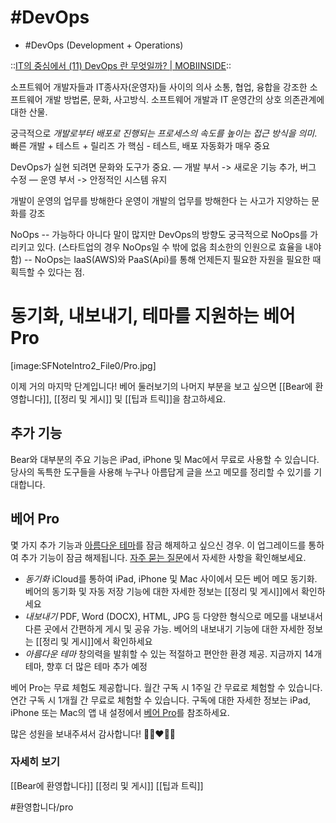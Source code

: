 # #DevOps
* #DevOps (Development + Operations)

::[IT의 중심에서 (11) DevOps 란 무엇일까? | MOBIINSIDE](http://www.mobiinside.com/kr/2017/11/27/subokim-devops/)::

소프트웨어 개발자들과 IT종사자(운영자)들 사이의 의사 소통, 협업, 융합을 강조한 소프트웨어 개발 방법론, 문화, 사고방식. 소프트웨어 개발과 IT 운영간의 상호 의존관계에 대한 산물.

궁극적으로  *개발로부터 배포로 진행되는 프로세스의 속도를 높이는 접근 방식을 의미*.
빠른 개발 + 테스트 + 릴리즈 가 핵심 - 테스트, 배포 자동화가 매우 중요

DevOps가 실현 되려면 문화와 도구가 중요.
— 개발 부서 -> 새로운 기능 추가, 버그 수정
— 운영 부서 -> 안정적인 시스템 유지

개발이 운영의 업무를 방해한다
운영이 개발의 업무를 방해한다 는 사고가 지양하는 문화를 강조

NoOps
-- 가능하다 아니다 말이 많지만 DevOps의 방향도 궁극적으로 NoOps를 가리키고 있다.
(스타트업의 경우 NoOps일 수 밖에 없음 최소한의 인원으로 효율을 내야함)
-- NoOps는 IaaS(AWS)와 PaaS(Api)를 통해 언제든지 필요한 자원을 필요한 때 획득할 수 있다는 점.


# 동기화, 내보내기, 테마를 지원하는 베어 Pro
[image:SFNoteIntro2_File0/Pro.jpg]

이제 거의 마지막 단계입니다! 베어 둘러보기의 나머지 부분을 보고 싶으면 [[Bear에 환영합니다]], [[정리 및 게시]] 및 [[팁과 트릭]]을 참고하세요.

## 추가 기능
Bear와 대부분의 주요 기능은 iPad, iPhone 및 Mac에서 무료로 사용할 수 있습니다. 당사의 독특한 도구들을 사용해 누구나 아름답게 글을 쓰고 메모를 정리할 수 있기를 기대합니다.

## 베어 Pro
몇 가지 추가 기능과 [아름다운 테마](bear://x-callback-url/open-themes)를 잠금 해제하고 싶으신 경우. 이 업그레이드를 통하여 추가 기능이 잠금 해제됩니다. [자주 묻는 질문](https://bear.app/faq//Sync/Subscribe%20to%20Bear%20Pro/)에서 자세한 사항을 확인해보세요.

* *동기화* iCloud를 통하여 iPad, iPhone 및 Mac 사이에서 모든 베어 메모 동기화. 베어의 동기화 및 자동 저장 기능에 대한 자세한 정보는 [[정리 및 게시]]에서 확인하세요
* *내보내기* PDF, Word (DOCX), HTML, JPG 등 다양한 형식으로 메모를 내보내서 다른 곳에서 간편하게 게시 및 공유 가능. 베어의 내보내기 기능에 대한 자세한 정보는 [[정리 및 게시]]에서 확인하세요
* *아름다운 테마* 창의력을 발휘할 수 있는 적절하고 편안한 환경 제공. 지금까지 14개 테마, 향후 더 많은 테마 추가 예정

베어 Pro는 무료 체험도 제공합니다. 월간 구독 시 1주일 간 무료로 체험할 수 있습니다. 연간 구독 시 1개월 간 무료로 체험할 수 있습니다. 구독에 대한 자세한 정보는 iPad, iPhone 또는 Mac의 앱 내 설정에서 [베어 Pro](bear://x-callback-url/open-bear-pro)를 참조하세요.

많은 성원을 보내주셔서 감사합니다!
🐻🎉❤️📝😄

### 자세히 보기
[[Bear에 환영합니다]]
[[정리 및 게시]]
[[팁과 트릭]]

#환영합니다/pro
